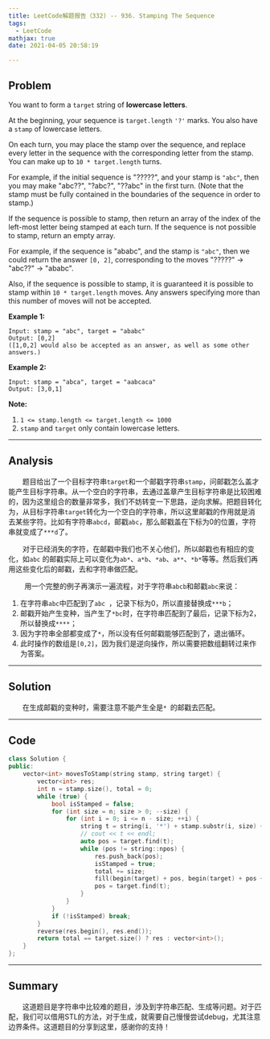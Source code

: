 ```yaml
---
title: LeetCode解题报告（332) -- 936. Stamping The Sequence
tags:
  - LeetCode
mathjax: true
date: 2021-04-05 20:58:19

---
```


## Problem

You want to form a `target` string of **lowercase letters**.

At the beginning, your sequence is `target.length` `'?'` marks.  You also have a `stamp` of lowercase letters.

On each turn, you may place the stamp over the sequence, and replace every letter in the sequence with the corresponding letter from the stamp.  You can make up to `10 * target.length` turns.

For example, if the initial sequence is "?????", and your stamp is `"abc"`,  then you may make "abc??", "?abc?", "??abc" in the first turn.  (Note that the stamp must be fully contained in the boundaries of the sequence in order to stamp.)

If the sequence is possible to stamp, then return an array of the index of the left-most letter being stamped at each turn.  If the sequence is not possible to stamp, return an empty array.

For example, if the sequence is "ababc", and the stamp is `"abc"`, then we could return the answer `[0, 2]`, corresponding to the moves "?????" -> "abc??" -> "ababc".

Also, if the sequence is possible to stamp, it is guaranteed it is possible to stamp within `10 * target.length` moves.  Any answers specifying more than this number of moves will not be accepted.

<!-- more -->

**Example 1:**

```
Input: stamp = "abc", target = "ababc"
Output: [0,2]
([1,0,2] would also be accepted as an answer, as well as some other answers.)
```

**Example 2:**

```
Input: stamp = "abca", target = "aabcaca"
Output: [3,0,1]
```

**Note:**

1. `1 <= stamp.length <= target.length <= 1000`
2. `stamp` and `target` only contain lowercase letters.

------

## Analysis

&emsp;&emsp;题目给出了一个目标字符串`target`和一个邮戳字符串`stamp`，问邮戳怎么盖才能产生目标字符串。从一个空白的字符串，去通过盖章产生目标字符串是比较困难的，因为这里组合的数量非常多，我们不妨转变一下思路，逆向求解。把题目转化为，从目标字符串`target`转化为一个空白的字符串，所以这里邮戳的作用就是消去某些字符。比如有字符串`abcd`，邮戳`abc`，那么邮戳盖在下标为0的位置，字符串就变成了`***d`了。

&emsp;&emsp;对于已经消失的字符，在邮戳中我们也不关心他们，所以邮戳也有相应的变化，如`abc` 的邮戳实际上可以变化为`ab*`、`a*b`、`*ab`、`a**`、`*b*`等等。然后我们再用这些变化后的邮戳，去和字符串做匹配。

&emsp;&emsp; 用一个完整的例子再演示一遍流程，对于字符串`abcb`和邮戳`abc`来说：

1. 在字符串`abc`中匹配到了`abc `，记录下标为0，所以直接替换成`***b`；
2. 邮戳开始产生变种，当产生了`*bc`时，在字符串匹配到了最后，记录下标为2，所以替换成`****`；
3. 因为字符串全部都变成了`*`，所以没有任何邮戳能够匹配到了，退出循环。
4. 此时操作的数组是`[0,2]`，因为我们是逆向操作，所以需要把数组翻转过来作为答案。

------

## Solution

&emsp;&emsp;在生成邮戳的变种时，需要注意不能产生全是`* `的邮戳去匹配。

------

## Code

```c++
class Solution {
public:
    vector<int> movesToStamp(string stamp, string target) {
        vector<int> res;
        int n = stamp.size(), total = 0;
        while (true) {
            bool isStamped = false;
            for (int size = n; size > 0; --size) {
                for (int i = 0; i <= n - size; ++i) {
                    string t = string(i, '*') + stamp.substr(i, size) + string(n - size - i, '*');
                    // cout << t << endl;
                    auto pos = target.find(t);
                    while (pos != string::npos) {
                        res.push_back(pos);
                        isStamped = true;
                        total += size;
                        fill(begin(target) + pos, begin(target) + pos + n, '*');
                        pos = target.find(t);
                    }
                }
            }
            if (!isStamped) break;
        }
        reverse(res.begin(), res.end());
        return total == target.size() ? res : vector<int>();
    }
};
```

------

## Summary

&emsp;&emsp;这道题目是字符串中比较难的题目，涉及到字符串匹配、生成等问题。对于匹配，我们可以借用STL的方法，对于生成，就需要自己慢慢尝试debug，尤其注意边界条件。这道题目的分享到这里，感谢你的支持！

